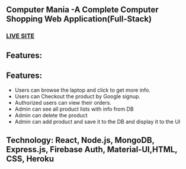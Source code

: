 ## Computer Mania -A Complete Computer Shopping Web Application(Full-Stack)

### [LIVE SITE](https://computer-mania-0.web.app/)

## Features:

## Features:

- Users can browse the laptop and click to get more info.
- Users can Checkout the product by Google signup.
- Authorized users can view their orders.
- Admin can see all product lists with info from DB
- Admin can delete the product
- Admin can add product and save it to the DB and display it to the UI

## Technology: React, Node.js, MongoDB, Express.js, Firebase Auth, Material-UI,HTML, CSS, Heroku
